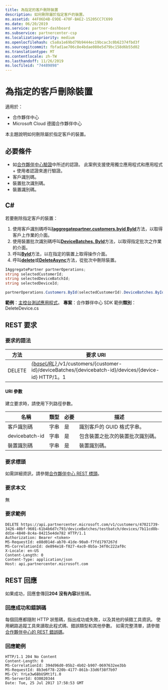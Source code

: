 ```yaml
---
title: 為指定的客戶刪除裝置
description: 如何刪除屬於指定客戶的裝置。
ms.assetid: 44F06D4B-E9DE-470F-BAE2-15205CC7C699
ms.date: 06/20/2019
ms.service: partner-dashboard
ms.subservice: partnercenter-csp
ms.localizationpriority: medium
ms.openlocfilehash: c5a8a1e69bd79b9444ec19bcac3c0b62374fbd3f
ms.sourcegitcommit: fbfad1ae706c8e4bdae080e5d79bc158d6b55d02
ms.translationtype: MT
ms.contentlocale: zh-TW
ms.lasthandoff: 11/26/2019
ms.locfileid: "74489898"
---
```

# <a name="delete-a-device-for-the-specified-customer"></a>為指定的客戶刪除裝置

適用於：

- 合作夥伴中心
- Microsoft Cloud 德國合作夥伴中心

本主題說明如何刪除屬於指定客戶的裝置。

## <a name="prerequisites"></a>必要條件

- 如[合作夥伴中心驗證](partner-center-authentication.md)中所述的認證。 此案例支援使用獨立應用程式和應用程式 + 使用者認證來進行驗證。
- 客戶識別碼。
- 裝置批次識別碼。
- 裝置識別碼。

## <a name="c"></a>C\#

若要刪除指定客戶的裝置：

1. 使用客戶識別碼呼叫[**Iaggregatepartner.customers.byid ById**](https://docs.microsoft.com/dotnet/api/microsoft.store.partnercenter.customers.icustomercollection.byid)方法，以取得客戶上作業的介面。
2. 使用裝置批次識別碼呼叫[**DeviceBatches. ById**](https://docs.microsoft.com/dotnet/api/microsoft.store.partnercenter.devicesdeployment.idevicesbatchcollection.byid)方法，以取得指定批次之作業的介面。
3. 呼叫[**ById**](https://docs.microsoft.com/dotnet/api/microsoft.store.partnercenter.devicesdeployment.idevicecollection.byid)方法，以在指定的裝置上取得操作介面。
4. 呼叫[**delete**](https://docs.microsoft.com/dotnet/api/microsoft.store.partnercenter.devicesdeployment.idevice.delete)或[**DeleteAsync**](https://docs.microsoft.com/dotnet/api/microsoft.store.partnercenter.devicesdeployment.idevice.deleteasync)方法，從批次中刪除裝置。

``` csharp
IAggregatePartner partnerOperations;
string selectedCustomerId;
string selectedDeviceBatchId;
string selectedDeviceId;

partnerOperations.Customers.ById(selectedCustomerId).DeviceBatches.ById(selectedDeviceBatchId).Devices.ById(selectedDeviceId).Delete();
```

**範例**：[主控台測試應用程式](console-test-app.md)。 **專案**：合作夥伴中心 SDK 範例**類別**： DeleteDevice.cs

## <a name="rest-request"></a>REST 要求

### <a name="request-syntax"></a>要求的語法

| 方法     | 要求 URI                                                                                                                        |
|------------|------------------------------------------------------------------------------------------------------------------------------------|
| DELETE     | [ *{baseURL}* ](partner-center-rest-urls.md)/v1/customers/{customer-id}/deviceBatches/{devicebatch-id}/devices/{device-id} HTTP/1。1  |

#### <a name="uri-parameters"></a>URI 參數

建立要求時，請使用下列路徑參數。

| 名稱           | 類型   | 必要 | 描述                                                        |
|----------------|--------|----------|--------------------------------------------------------------------|
| 客戶識別碼    | 字串 | 是      | 識別客戶的 GUID 格式字串。              |
| devicebatch-id | 字串 | 是      | 包含裝置之批次的裝置批次識別碼。 |
| 裝置識別碼      | 字串 | 是      | 裝置識別碼。                                             |

### <a name="request-headers"></a>要求標頭

如需詳細資訊，請參閱[合作夥伴中心 REST 標頭](headers.md)。

### <a name="request-body"></a>要求本文

無

### <a name="request-example"></a>要求範例

```http
DELETE https://api.partnercenter.microsoft.com/v1/customers/47021739-3426-40bf-9601-61b4b6d7c793/deviceBatches/testbatch/devices/7b11cd8b-dd1e-4840-8c4a-84215e4de782 HTTP/1.1
Authorization: Bearer <token>
MS-RequestId: e88d014d-ab70-41de-90a0-f7fd1797267d
MS-CorrelationId: de894e18-f027-4ac0-8b5a-34f0c222af0c
X-Locale: en-US
Content-Length: 0
Content-Type: application/json
Host: api.partnercenter.microsoft.com
```

## <a name="rest-response"></a>REST 回應

如果成功，回應會傳回**204 沒有內容**狀態碼。

### <a name="response-success-and-error-codes"></a>回應成功和錯誤碼

每個回應都隨附 HTTP 狀態碼，指出成功或失敗，以及其他的偵錯工具資訊。 使用網路追蹤工具來讀取此程式碼、錯誤類型和其他參數。 如需完整清單，請參閱[合作夥伴中心的 REST 錯誤碼](error-codes.md)。

### <a name="response-example"></a>回應範例

```http
HTTP/1.1 204 No Content
Content-Length: 0
MS-CorrelationId: 394d96d0-05b2-4b02-b907-0697632ee3bb
MS-RequestId: 8b3e6f78-220b-4177-861b-33d6f38f7b97
MS-CV: YrLe3w6BbUSMt1fi.0
MS-ServerId: 030020344
Date: Tue, 25 Jul 2017 17:58:53 GMT
```
